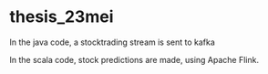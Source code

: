 # thesis_23mei

In the java code, a stocktrading stream is sent to kafka

In the scala code, stock predictions are made, using Apache Flink.
